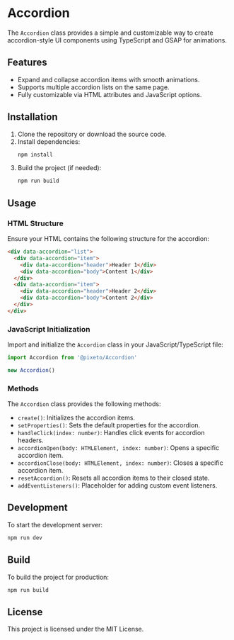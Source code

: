 # Accordion

The `Accordion` class provides a simple and customizable way to create accordion-style UI components using TypeScript and GSAP for animations.

## Features

- Expand and collapse accordion items with smooth animations.
- Supports multiple accordion lists on the same page.
- Fully customizable via HTML attributes and JavaScript options.

## Installation

1. Clone the repository or download the source code.
2. Install dependencies:
   ```bash
   npm install
   ```
3. Build the project (if needed):
   ```bash
   npm run build
   ```

## Usage

### HTML Structure

Ensure your HTML contains the following structure for the accordion:

```html
<div data-accordion="list">
  <div data-accordion="item">
    <div data-accordion="header">Header 1</div>
    <div data-accordion="body">Content 1</div>
  </div>
  <div data-accordion="item">
    <div data-accordion="header">Header 2</div>
    <div data-accordion="body">Content 2</div>
  </div>
</div>
```

### JavaScript Initialization

Import and initialize the `Accordion` class in your JavaScript/TypeScript file:

```typescript
import Accordion from '@pixeto/Accordion'

new Accordion()
```

### Methods

The `Accordion` class provides the following methods:

- `create()`: Initializes the accordion items.
- `setProperties()`: Sets the default properties for the accordion.
- `handleClick(index: number)`: Handles click events for accordion headers.
- `accordionOpen(body: HTMLElement, index: number)`: Opens a specific accordion item.
- `accordionClose(body: HTMLElement, index: number)`: Closes a specific accordion item.
- `resetAccordion()`: Resets all accordion items to their closed state.
- `addEventListeners()`: Placeholder for adding custom event listeners.

## Development

To start the development server:

```bash
npm run dev
```

## Build

To build the project for production:

```bash
npm run build
```

## License

This project is licensed under the MIT License.
